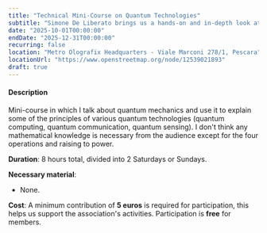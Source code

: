 ```yaml
---
title: "Technical Mini-Course on Quantum Technologies"
subtitle: "Simone De Liberato brings us a hands-on and in-depth look at the principles of quantum technologies!"
date: "2025-10-01T00:00:00"
endDate: "2025-12-31T00:00:00"
recurring: false
location: "Metro Olografix Headquarters - Viale Marconi 278/1, Pescara"
locationUrl: "https://www.openstreetmap.org/node/12539021893"
draft: true
---
```


#### **Description**

Mini-course in which I talk about quantum mechanics and use it to explain some of the principles of various quantum technologies (quantum computing, quantum communication, quantum sensing). I don't think any mathematical knowledge is necessary from the audience except for the four operations and raising to power.

**Duration**: 8 hours total, divided into 2 Saturdays or Sundays.

**Necessary material**:
 - None.

**Cost**: A minimum contribution of **5 euros** is required for participation, this helps us support the association's activities. Participation is **free** for members.